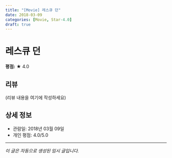 ```yaml
---
title: "[Movie] 레스큐 던"
date: 2018-03-09
categories: [Movie, Star-4.0]
draft: true
---
```


# 레스큐 던

**평점:** ★ 4.0

## 리뷰

(리뷰 내용을 여기에 작성하세요)

## 상세 정보

- 관람일: 2018년 03월 09일
- 개인 평점: 4.0/5.0

---

*이 글은 자동으로 생성된 임시 글입니다.*
